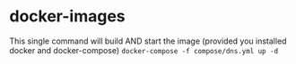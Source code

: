 # docker-images

This single command will build AND start the image (provided you installed docker and docker-compose)
`docker-compose -f compose/dns.yml up -d`
